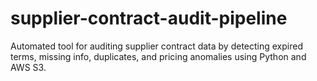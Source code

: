 # supplier-contract-audit-pipeline
Automated tool for auditing supplier contract data by detecting expired terms, missing info, duplicates, and pricing anomalies using Python and AWS S3.
